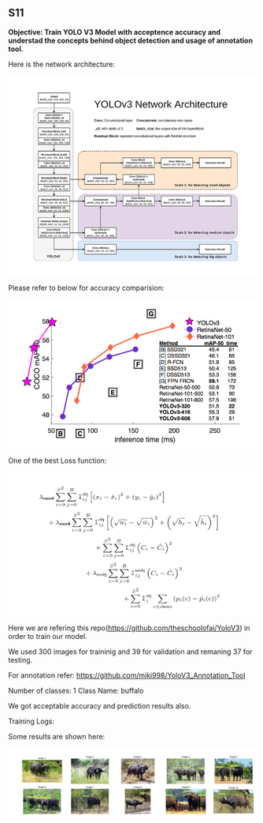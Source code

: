 ## S11
**Objective: Train YOLO V3 Model with acceptence accuracy and understad the concepts behind object detection and usage of annotation tool.**

Here is the network architecture:

![Architecture](image-2.png)

Please refer to below for accuracy comparision:

![Accuracy](image-1.png)

One of the best Loss function:

![Loss Function](image.png)

Here we are refering this repo(https://github.com/theschoolofai/YoloV3) in order to train our model.

We used 300 images for traininig and 39 for validation and remaning 37 for testing.

For annotation refer: https://github.com/miki998/YoloV3_Annotation_Tool

Number of classes: 1
Class Name: buffalo

We got acceptable accuracy and prediction results also.

Training Logs: 

Some results are shown here:

![PredictionResults](image-3.png)